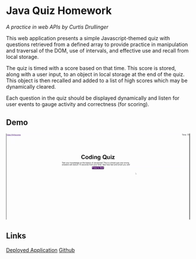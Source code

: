 # Java Quiz Homework
*A practice in web APIs by Curtis Drullinger*

This web application presents a simple Javascript-themed quiz with questions retrieved from a defined array to provide practice in manipulation and traversal of the DOM, use of intervals, and effective use and recall from local storage.

The quiz is timed with a score based on that time.  This score is stored, along with a user input, to an object in local storage at the end of the quiz.  This object is then recalled and added to a list of high scores which may be dynamically cleared.

Each question in the quiz should be displayed dynamically and listen for user events to gauge activity and correctness (for scoring).

## Demo
![a gif image of the deployed application wherein the user clicks through all questions, submits their intials and score, clears their score, then navigates back to the beginning](assets\javaquizgif.gif)

## Links
[Deployed Application](https://curtisaurus.github.io/javaquiz/)
[Github](https://github.com/Curtisaurus/javaquiz)
